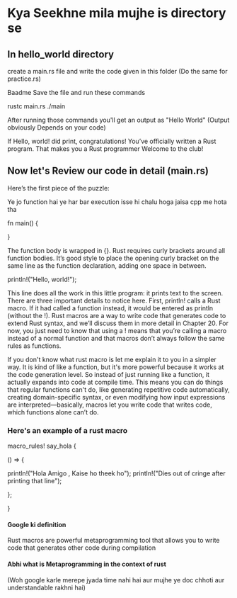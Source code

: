 # Kya Seekhne mila mujhe is directory se

## In hello_world directory 

create a main.rs file and write the code given in this folder
(Do the same for practice.rs)

Baadme Save the file and run these commands

rustc main.rs
./main

After running those commands you'll get an output as "Hello World" (Output obviously Depends on your code)

If Hello, world! did print, congratulations! 
You’ve officially written a Rust program. 
That makes you a Rust programmer Welcome to the club!

## Now let's Review our code in detail (main.rs)

Here’s the first piece of the puzzle:

Ye jo function hai ye har bar execution isse hi chalu hoga jaisa cpp me hota tha

fn main() {

}

The function body is wrapped in {}. 
Rust requires curly brackets around all function bodies. 
It’s good style to place the opening curly bracket on the same line as the function declaration, 
adding one space in between.

println!("Hello, world!");

This line does all the work in this little program: 
it prints text to the screen. There are three important details to notice here.
First, println! calls a Rust macro.
If it had called a function instead, it would be entered as println (without the !). 
Rust macros are a way to write code that generates code to extend Rust syntax,
and we’ll discuss them in more detail in Chapter 20. 
For now, you just need to know that using a ! means that you’re calling a macro 
instead of a normal function and that macros don’t always follow the same rules as functions.

If you don't know what rust macro is let me explain it to you in a simpler way.
It is kind of like a function, but it's more powerful because it works at the code generation level. 
So instead of just running like a function, it actually expands into code at compile time. 
This means you can do things that regular functions can't do, like generating repetitive code automatically, 
creating domain-specific syntax, or even modifying how input expressions are interpreted—basically, 
macros let you write code that writes code, which functions alone can’t do.

### Here's an example of a rust macro 

macro_rules! say_hola
{

() => {
  
  println!("Hola Amigo , Kaise ho theek ho");
  println!("Dies out of cringe after printing that line");

};

}

#### Google ki definition 
Rust macros are powerful metaprogramming tool that allows you to write code 
that generates other code during compilation

#### Abhi what is Metaprogramming in the context of rust 
(Woh google karle merepe jyada time nahi hai aur mujhe ye doc chhoti aur understandable rakhni hai)

